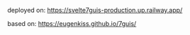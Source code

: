 deployed on: https://svelte7guis-production.up.railway.app/

based on: https://eugenkiss.github.io/7guis/